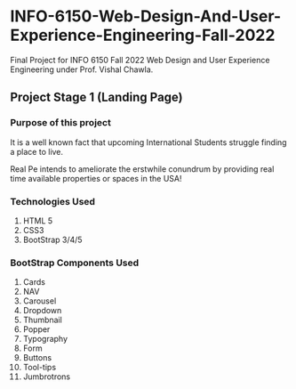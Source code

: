# INFO-6150-Web-Design-And-User-Experience-Engineering-Fall-2022

Final Project for INFO 6150 Fall 2022 Web Design and User Experience Engineering under Prof. Vishal Chawla.

## Project Stage 1 (Landing Page)

### Purpose of this project

It is a well known fact that upcoming International Students struggle finding a place to live. <br>

Real Pe intends to ameliorate the erstwhile conundrum by providing real time available properties or spaces in the USA!

### Technologies Used

1. HTML 5
2. CSS3
3. BootStrap 3/4/5

### BootStrap Components Used

1. Cards
2. NAV
3. Carousel
4. Dropdown
5. Thumbnail
6. Popper
7. Typography
8. Form
9. Buttons
10. Tool-tips
11. Jumbrotrons
